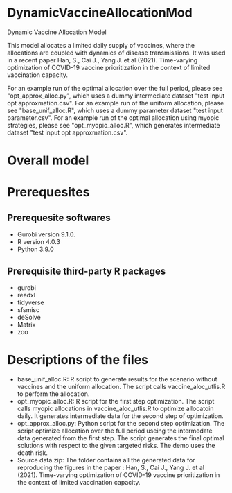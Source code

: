 # DynamicVaccineAllocationMod
Dynamic Vaccine Allocation Model

This model allocates a limited daily supply of vaccines, where the allocations are coupled with dynamics of disease transmissions. It was used in a recent paper Han, S., Cai J., Yang J. et al (2021). Time-varying optimization of COVID-19 vaccine prioritization in the context of limited vaccination capacity.

For an example run of the optimal allocation over the full period, please see "opt_approx_alloc.py", which uses a dummy intermediate dataset "test input opt approxmation.csv". For an example run of the uniform allocation, please see "base_unif_alloc.R", which uses a dummy parameter dataset "test input parameter.csv". For an example run of the optimal allocation using myopic strategies, please see "opt_myopic_alloc.R", which generates intermediate dataset "test input opt approxmation.csv".

# Overall model


# Prerequesites
## Prerequesite softwares 
* Gurobi version 9.1.0.
* R version 4.0.3
* Python 3.9.0
## Prerequisite third-party R packages
* gurobi
* readxl
* tidyverse
* sfsmisc
* deSolve
* Matrix
* zoo

# Descriptions of the files
* base_unif_alloc.R: R script to generate results for the scenario without vaccines and the uniform allocation. The script calls vaccine_aloc_utlis.R to perform the allocation.
* opt_myopic_alloc.R: R script for the first step optimization. The script calls myopic allocations in vaccine_aloc_utlis.R to optimize allocatoin daily. It generates intermediate data for the second step of optimization.
* opt_approx_alloc.py: Python script for the second step optimization. The script optimize allocation over the full period useing the intermedate data generated from the first step. The script generates the final optimal solutions with respect to the given targeted risks. The demo uses the death risk.  
* Source data.zip: The folder contains all the generated data for reproducing the figures in the paper : Han, S., Cai J., Yang J. et al (2021). Time-varying optimization of COVID-19 vaccine prioritization in the context of limited vaccination capacity.
